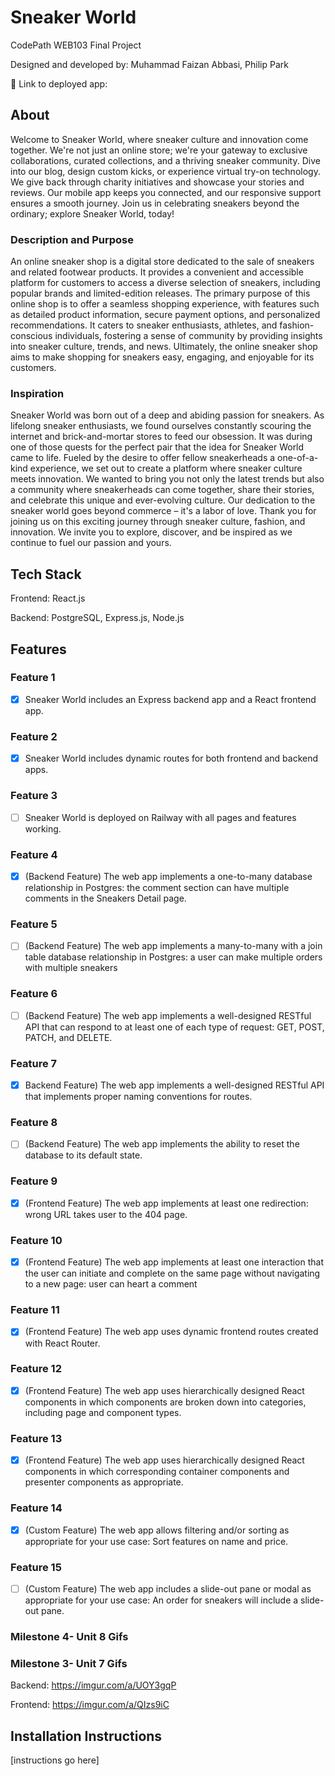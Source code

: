 # Sneaker World

CodePath WEB103 Final Project

Designed and developed by: Muhammad Faizan Abbasi, Philip Park

🔗 Link to deployed app:

## About
Welcome to Sneaker World, where sneaker culture and innovation come together. We're not just an online store; we're your gateway to exclusive collaborations, curated collections, and a thriving sneaker community. Dive into our blog, design custom kicks, or experience virtual try-on technology. We give back through charity initiatives and showcase your stories and reviews. Our mobile app keeps you connected, and our responsive support ensures a smooth journey. Join us in celebrating sneakers beyond the ordinary; explore Sneaker World, today!
### Description and Purpose

An online sneaker shop is a digital store dedicated to the sale of sneakers and related footwear products. It provides a convenient and accessible platform for customers to access a diverse selection of sneakers, including popular brands and limited-edition releases. The primary purpose of this online shop is to offer a seamless shopping experience, with features such as detailed product information, secure payment options, and personalized recommendations. It caters to sneaker enthusiasts, athletes, and fashion-conscious individuals, fostering a sense of community by providing insights into sneaker culture, trends, and news. Ultimately, the online sneaker shop aims to make shopping for sneakers easy, engaging, and enjoyable for its customers.

### Inspiration
Sneaker World was born out of a deep and abiding passion for sneakers. As lifelong sneaker enthusiasts, we found ourselves constantly scouring the internet and brick-and-mortar stores to feed our obsession. It was during one of those quests for the perfect pair that the idea for Sneaker World came to life. Fueled by the desire to offer fellow sneakerheads a one-of-a-kind experience, we set out to create a platform where sneaker culture meets innovation. We wanted to bring you not only the latest trends but also a community where sneakerheads can come together, share their stories, and celebrate this unique and ever-evolving culture. Our dedication to the sneaker world goes beyond commerce – it's a labor of love. Thank you for joining us on this exciting journey through sneaker culture, fashion, and innovation. We invite you to explore, discover, and be inspired as we continue to fuel our passion and yours.

## Tech Stack

Frontend: React.js

Backend: PostgreSQL, Express.js, Node.js

## Features
### Feature 1
- [x] Sneaker World includes an Express backend app and a React frontend app.

### Feature 2
- [x] Sneaker World includes dynamic routes for both frontend and backend apps.

### Feature 3
- [ ] Sneaker World is deployed on Railway with all pages and features working.

### Feature 4    
- [X] (Backend Feature) The web app implements a one-to-many database relationship in Postgres: the comment section can have multiple comments in the Sneakers Detail page.

### Feature 5
- [ ] (Backend Feature) The web app implements a many-to-many with a join table database relationship in Postgres: a user can make multiple orders with multiple sneakers

### Feature 6
- [ ] (Backend Feature) The web app implements a well-designed RESTful API that can respond to at least one of each type of request: GET, POST, PATCH, and DELETE.
      
### Feature 7
- [x] Backend Feature) The web app implements a well-designed RESTful API that implements proper naming conventions for routes.

### Feature 8
- [ ] (Backend Feature) The web app implements the ability to reset the database to its default state.

### Feature 9
- [x] (Frontend Feature) The web app implements at least one redirection: wrong URL takes user to the 404 page.

### Feature 10
- [x] (Frontend Feature) The web app implements at least one interaction that the user can initiate and complete on the same page without navigating to a new page: user can heart a comment

### Feature 11
- [x] (Frontend Feature) The web app uses dynamic frontend routes created with React Router.

### Feature 12
- [x] (Frontend Feature) The web app uses hierarchically designed React components in which components are broken down into categories, including page and component types.

### Feature 13
- [x] (Frontend Feature) The web app uses hierarchically designed React components in which corresponding container components and presenter components as appropriate.

### Feature 14
- [x] (Custom Feature) The web app allows filtering and/or sorting as appropriate for your use case: Sort features on name and price.

### Feature 15
- [ ] (Custom Feature) The web app includes a slide-out pane or modal as appropriate for your use case: An order for sneakers will include a slide-out pane.



### Milestone 4- Unit 8 Gifs

### Milestone 3- Unit 7 Gifs

Backend: https://imgur.com/a/UOY3gqP

Frontend: https://imgur.com/a/QIzs9iC



## Installation Instructions

[instructions go here]
